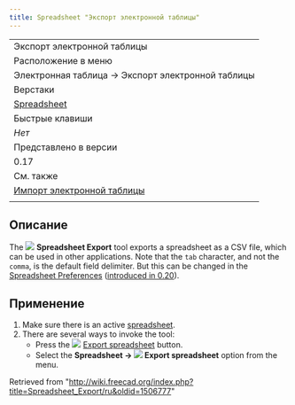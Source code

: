```yaml
---
title: Spreadsheet "Экспорт электронной таблицы"
---
```

|  |
| --- |
| Экспорт электронной таблицы |
| Расположение в меню |
| Электронная таблица → Экспорт электронной таблицы |
| Верстаки |
| [Spreadsheet](/Spreadsheet_Workbench/ru "Spreadsheet Workbench/ru") |
| Быстрые клавиши |
| *Нет* |
| Представлено в версии |
| 0.17 |
| См. также |
| [Импорт электронной таблицы](/Spreadsheet_Import/ru "Spreadsheet Import/ru") |
|  |

## Описание

The ![](/images/Spreadsheet_Export.svg) **Spreadsheet Export** tool exports a spreadsheet as a CSV file, which can be used in other applications. Note that the `tab` character, and not the `comma`, is the default field delimiter. But this can be changed in the [Spreadsheet Preferences](/Spreadsheet_Preferences "Spreadsheet Preferences") ([introduced in 0.20](/Release_notes_0.20 "Release notes 0.20")).

## Применение

1. Make sure there is an active [spreadsheet](/Spreadsheet_CreateSheet "Spreadsheet CreateSheet").
2. There are several ways to invoke the tool:
   * Press the ![](/images/Spreadsheet_Export.svg) [Export spreadsheet](/Spreadsheet_Export "Spreadsheet Export") button.
   * Select the **Spreadsheet → ![](/images/Spreadsheet_Export.svg) Export spreadsheet** option from the menu.

Retrieved from "<http://wiki.freecad.org/index.php?title=Spreadsheet_Export/ru&oldid=1506777>"